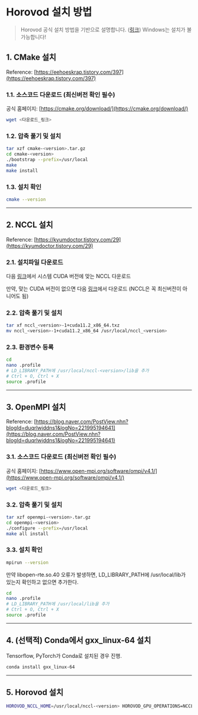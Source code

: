 # Horovod 설치 방법

> Horovod 공식 설치 방법을 기반으로 설명합니다. ([링크](https://github.com/horovod/horovod/blob/master/docs/gpus.rst))
> Windows는 설치가 불가능합니다!

## 1. CMake 설치

Reference: [https://eehoeskrap.tistory.com/397](https://eehoeskrap.tistory.com/397)

### 1.1. 소스코드 다운로드 (최신버전 확인 필수)

공식 홈페이지: [https://cmake.org/download/](https://cmake.org/download/)

```bash
wget <다운로드_링크>
```

### 1.2. 압축 풀기 및 설치

```bash
tar xzf cmake-<version>.tar.gz
cd cmake-<version>
./bootstrap --prefix=/usr/local
make
make install
```

### 1.3. 설치 확인

```bash
cmake --version
```

---

## 2. NCCL 설치

Reference: [https://kyumdoctor.tistory.com/29](https://kyumdoctor.tistory.com/29)

### 2.1. 설치파일 다운로드

다음 [링크](https://developer.nvidia.com/nccl/nccl-download)에서 시스템 CUDA 버전에 맞는 NCCL 다운로드

만약, 맞는 CUDA 버전이 없으면 다음 [링크](https://developer.nvidia.com/nccl/nccl-legacy-downloads)에서 다운로드 (NCCL은 꼭 최신버전이 아니어도 됨)

### 2.2. 압축 풀기 및 설치

```bash
tar xf nccl_<version>-1+cuda11.2_x86_64.txz
mv nccl_<version>-1+cuda11.2_x86_64 /usr/local/nccl_<version>
```

### 2.3. 환경변수 등록

```bash
cd
nano .profile
# LD_LIBRARY_PATH에 /usr/local/nccl-<version>/lib을 추가
# Ctrl + O, Ctrl + X
source .profile
```

---

## 3. OpenMPI 설치

Reference: [https://blog.naver.com/PostView.nhn?blogId=duqrlwjddns1&logNo=221995194641](https://blog.naver.com/PostView.nhn?blogId=duqrlwjddns1&logNo=221995194641)

### 3.1. 소스코드 다운로드 (최신버전 확인 필수)

공식 홈페이지: [https://www.open-mpi.org/software/ompi/v4.1/](https://www.open-mpi.org/software/ompi/v4.1/)

```bash
wget <다운로드_링크>
```

### 3.2. 압축 풀기 및 설치

```bash
tar xzf openmpi-<version>.tar.gz
cd openmpi-<version>
./configure --prefix=/usr/local
make all install
```

### 3.3. 설치 확인

```bash
mpirun --version
```

만약 libopen-rte.so.40 오류가 발생하면, LD_LIBRARY_PATH에 /usr/local/lib가 있는지 확인하고 없으면 추가한다.

```bash
cd
nano .profile
# LD_LIBRARY_PATH에 /usr/local/lib을 추가
# Ctrl + O, Ctrl + X
source .profile
```

---

## 4. (선택적) Conda에서 gxx_linux-64 설치

Tensorflow, PyTorch가 Conda로 설치된 경우 진행.

```bash
conda install gxx_linux-64
```

---

## 5. Horovod 설치

```bash
HOROVOD_NCCL_HOME=/usr/local/nccl-<version> HOROVOD_GPU_OPERATIONS=NCCL pip install --no-cache-dir horovod
```

